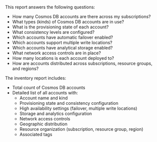 This report answers the following questions:

- How many Cosmos DB accounts are there across my subscriptions?
- What types (kinds) of Cosmos DB accounts are in use?
- What is the provisioning state of each account?
- What consistency levels are configured?
- Which accounts have automatic failover enabled?
- Which accounts support multiple write locations?
- Which accounts have analytical storage enabled?
- What network access controls are in place?
- How many locations is each account deployed to?
- How are accounts distributed across subscriptions, resource groups, and regions?

The inventory report includes:

- Total count of Cosmos DB accounts
- Detailed list of all accounts with:
  - Account name and kind
  - Provisioning state and consistency configuration
  - High availability settings (failover, multiple write locations)
  - Storage and analytics configuration
  - Network access controls
  - Geographic distribution
  - Resource organization (subscription, resource group, region)
  - Associated tags 